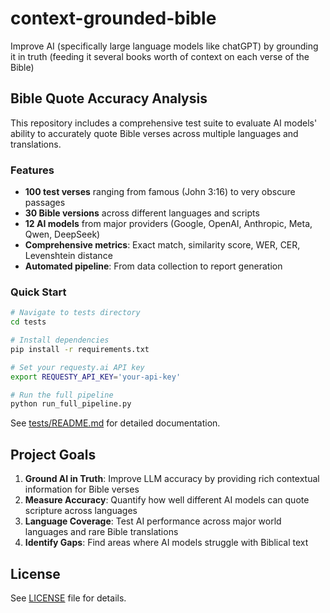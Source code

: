 # context-grounded-bible

Improve AI (specifically large language models like chatGPT) by grounding it in truth (feeding it several books worth of context on each verse of the Bible)

## Bible Quote Accuracy Analysis

This repository includes a comprehensive test suite to evaluate AI models' ability to accurately quote Bible verses across multiple languages and translations.

### Features

- **100 test verses** ranging from famous (John 3:16) to very obscure passages
- **30 Bible versions** across different languages and scripts
- **12 AI models** from major providers (Google, OpenAI, Anthropic, Meta, Qwen, DeepSeek)
- **Comprehensive metrics**: Exact match, similarity score, WER, CER, Levenshtein distance
- **Automated pipeline**: From data collection to report generation

### Quick Start

```bash
# Navigate to tests directory
cd tests

# Install dependencies
pip install -r requirements.txt

# Set your requesty.ai API key
export REQUESTY_API_KEY='your-api-key'

# Run the full pipeline
python run_full_pipeline.py
```

See [tests/README.md](tests/README.md) for detailed documentation.

## Project Goals

1. **Ground AI in Truth**: Improve LLM accuracy by providing rich contextual information for Bible verses
2. **Measure Accuracy**: Quantify how well different AI models can quote scripture across languages
3. **Language Coverage**: Test AI performance across major world languages and rare Bible translations
4. **Identify Gaps**: Find areas where AI models struggle with Biblical text

## License

See [LICENSE](LICENSE) file for details.
